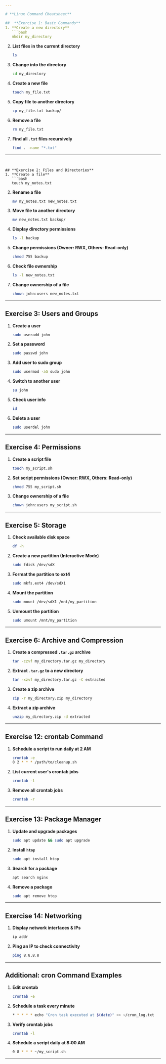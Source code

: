 ```yaml
---

# **Linux Command Cheatsheet**

##  **Exercise 1: Basic Commands**
1. **Create a new directory**  
   ```bash
   mkdir my_directory
   ```
2. **List files in the current directory**  
   ```bash
   ls
   ```
3. **Change into the directory**  
   ```bash
   cd my_directory
   ```
4. **Create a new file**  
   ```bash
   touch my_file.txt
   ```
5. **Copy file to another directory**  
   ```bash
   cp my_file.txt backup/
   ```
6. **Remove a file**  
   ```bash
   rm my_file.txt
   ```
7. **Find all `.txt` files recursively**  
   ```bash
   find . -name "*.txt"
   ```

---
```


## **Exercise 2: Files and Directories**
1. **Create a file**  
   ```bash
   touch my_notes.txt
   ```
2. **Rename a file**  
   ```bash
   mv my_notes.txt new_notes.txt
   ```
3. **Move file to another directory**  
   ```bash
   mv new_notes.txt backup/
   ```
4. **Display directory permissions**  
   ```bash
   ls -l backup
   ```
5. **Change permissions (Owner: RWX, Others: Read-only)**  
   ```bash
   chmod 755 backup
   ```
6. **Check file ownership**  
   ```bash
   ls -l new_notes.txt
   ```
7. **Change ownership of a file**  
   ```bash
   chown john:users new_notes.txt
   ```

---

## **Exercise 3: Users and Groups**
1. **Create a user**  
   ```bash
   sudo useradd john
   ```
2. **Set a password**  
   ```bash
   sudo passwd john
   ```
3. **Add user to sudo group**  
   ```bash
   sudo usermod -aG sudo john
   ```
4. **Switch to another user**  
   ```bash
   su john
   ```
5. **Check user info**  
   ```bash
   id
   ```
6. **Delete a user**  
   ```bash
   sudo userdel john
   ```

---

##  **Exercise 4: Permissions**
1. **Create a script file**  
   ```bash
   touch my_script.sh
   ```
2. **Set script permissions (Owner: RWX, Others: Read-only)**  
   ```bash
   chmod 755 my_script.sh
   ```
3. **Change ownership of a file**  
   ```bash
   chown john:users my_script.sh
   ```

---

## **Exercise 5: Storage**
1. **Check available disk space**  
   ```bash
   df -h
   ```
2. **Create a new partition (Interactive Mode)**  
   ```bash
   sudo fdisk /dev/sdX
   ```
3. **Format the partition to ext4**  
   ```bash
   sudo mkfs.ext4 /dev/sdX1
   ```
4. **Mount the partition**  
   ```bash
   sudo mount /dev/sdX1 /mnt/my_partition
   ```
5. **Unmount the partition**  
   ```bash
   sudo umount /mnt/my_partition
   ```

---

## **Exercise 6: Archive and Compression**
1. **Create a compressed `.tar.gz` archive**  
   ```bash
   tar -czvf my_directory.tar.gz my_directory
   ```
2. **Extract `.tar.gz` to a new directory**  
   ```bash
   tar -xzvf my_directory.tar.gz -C extracted
   ```
3. **Create a zip archive**  
   ```bash
   zip -r my_directory.zip my_directory
   ```
4. **Extract a zip archive**  
   ```bash
   unzip my_directory.zip -d extracted
   ```

---

## **Exercise 12: crontab Command**
1. **Schedule a script to run daily at 2 AM**  
   ```bash
   crontab -e
   0 2 * * * /path/to/cleanup.sh
   ```
2. **List current user's crontab jobs**  
   ```bash
   crontab -l
   ```
3. **Remove all crontab jobs**  
   ```bash
   crontab -r
   ```

---

## **Exercise 13: Package Manager**
1. **Update and upgrade packages**  
   ```bash
   sudo apt update && sudo apt upgrade
   ```
2. **Install `htop`**  
   ```bash
   sudo apt install htop
   ```
3. **Search for a package**  
   ```bash
   apt search nginx
   ```
4. **Remove a package**  
   ```bash
   sudo apt remove htop
   ```

---

## **Exercise 14: Networking**
1. **Display network interfaces & IPs**  
   ```bash
   ip addr
   ```
2. **Ping an IP to check connectivity**  
   ```bash
   ping 8.8.8.8
   ```
---

## **Additional: cron Command Examples**
1. **Edit crontab**  
   ```bash
   crontab -e
   ```
2. **Schedule a task every minute**  
   ```bash
   * * * * * echo "Cron task executed at $(date)" >> ~/cron_log.txt
   ```
3. **Verify crontab jobs**  
   ```bash
   crontab -l
   ```
4. **Schedule a script daily at 8:00 AM**  
   ```bash
   0 8 * * * ~/my_script.sh
   ```

---
